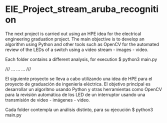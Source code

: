 # EIE_Project_stream_aruba_recognition

The next project is carried out using an HPE idea for the electrical engineering graduation project.
The main objective is to develop an algorithm using Python and other tools such as OpenCV for the automated
review of the LEDs of a switch using a video stream - images - video.

Each folder contains a different analysis, for execution $ python3 main.py

/// ... ... ... ///

El siguiente proyecto se lleva a cabo utilizando una idea de HPE para el proyecto de graduación de ingeniería eléctrica.
El objetivo principal es desarrollar un algoritmo usando Python y otras herramientas como OpenCV para la revisión 
automática de los LED de un interruptor usando una transmisión de video - imágenes - video. 

Cada folder contempla un análisis distinto, para su ejecución $ python3 main.py
